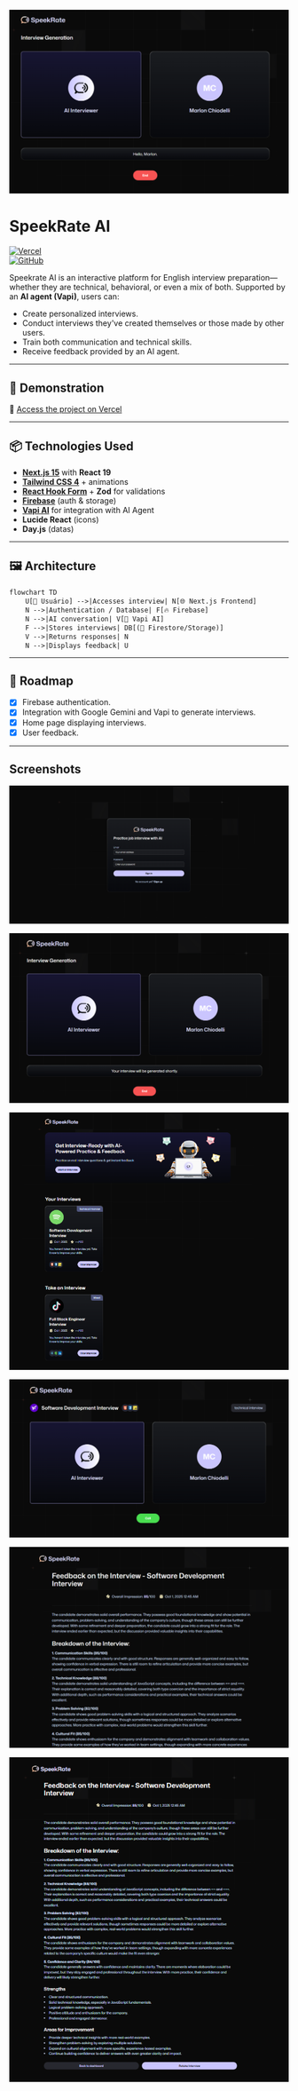 ![Cover](./.github/cover.png)

# SpeekRate AI

[![Vercel](https://img.shields.io/badge/Deploy-Vercel-black?logo=vercel)](https://speekrate-ai.vercel.app/)  
[![GitHub](https://img.shields.io/badge/Repo-GitHub-blue?logo=github)](https://github.com/MarlonChi/speekrate-ai)

Speekrate AI is an interactive platform for English interview preparation—whether they are technical, behavioral, or even a mix of both.
Supported by an **AI agent (Vapi)**, users can:

- Create personalized interviews.  
- Conduct interviews they've created themselves or those made by other users. 
- Train both communication and technical skills.
- Receive feedback provided by an AI agent.

---

## 🚀 Demonstration

🔗 [Access the project on Vercel](https://speekrate-ai.vercel.app/)

---

## 📦 Technologies Used

- **[Next.js 15](https://nextjs.org/)** with **React 19**
- **[Tailwind CSS 4](https://tailwindcss.com/)** + animations
- **[React Hook Form](https://react-hook-form.com/)** + **Zod** for validations
- **[Firebase](https://firebase.google.com/)** (auth & storage)
- **[Vapi AI](https://vapi.ai/)** for integration with AI Agent
- **Lucide React** (icons)
- **Day.js** (datas)

---

## 🖼️ Architecture

```mermaid
flowchart TD
    U[👤 Usuário] -->|Accesses interview| N[🌐 Next.js Frontend]
    N -->|Authentication / Database| F[🔥 Firebase]
    N -->|AI conversation| V[🤖 Vapi AI]
    F -->|Stores interviews| DB[(📂 Firestore/Storage)]
    V -->|Returns responses| N
    N -->|Displays feedback| U
```

---

## 📌 Roadmap

- [x] Firebase authentication.
- [x] Integration with Google Gemini and Vapi to generate interviews.
- [x] Home page displaying interviews. 
- [x] User feedback. 

---

## Screenshots
<p>
  <img src=".github/image1.png">
</p>
<p>
  <img src=".github/image2.png">
</p>
<p>
  <img src=".github/image3.png">
</p>
<p>
  <img src=".github/image4.png">
</p>
<p>
  <img src=".github/image5.png">
</p>
<p>
  <img src=".github/image6.png">
</p>
